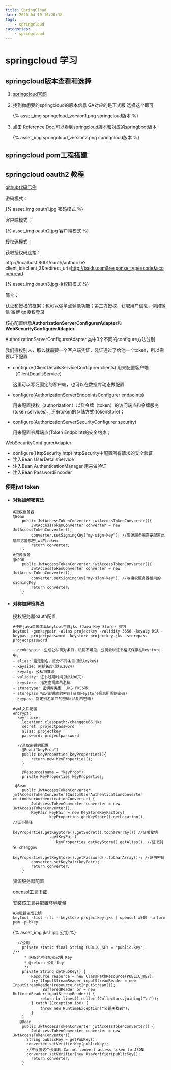 ```yaml
---
title: SpringCloud
date: 2020-04-10 16:20:18
tags: 
    - springcloud
categories:
    - springcloud
---
```


# springcloud 学习

## springcloud版本查看和选择

1. [springcloud官网](https://spring.io/projects/spring-cloud)

2. 找到你想要的springcloud的版本信息 GA对应的是正式版 选择这个即可

   {% asset_img springcloud_version1.png springcloud版本 %}

3. 点击[ Reference Doc.](https://cloud.spring.io/spring-cloud-static/Hoxton.SR3/reference/html/spring-cloud.html)可以看到springcloud版本和对应的springboot版本

   {% asset_img springcloud_version2.png springcloud版本 %}



## springcloud pom工程搭建





## springcloud oauth2 教程

[github代码示例](https://github.com/renxiaokui/springcloud-oauth2-demo)

密码模式：

{% asset_img oauth1.jpg 密码模式 %}



客户端模式：

{% asset_img oauth2.jpg 客户端模式 %}



授权码模式：

获取授权码连接：

http://localhost:8001/oauth/authorize?client_id=client_3&redirect_uri=http://baidu.com&response_type=code&scope=read

{% asset_img oauth3.jpg 授权码模式 %}



简介：

认证和授权的框架；也可以做单点登录功能；第三方授权，获取用户信息，例如微信 微博 qq授权登录

核心配置继承**AuthorizationServerConfigurerAdapter**和**WebSecurityConfigurerAdapter**

AuthorizationServerConfigurerAdapter 类中3个不同的configure方法分别

我们授权别人，那么就需要一个客户端凭证，凭证通过了给他一个token，所以需要以下配置

- configure(ClientDetailsServiceConfigurer clients) 用来配置客户端（ClientDetailsService）

  这里可以写死固定的客户端，也可以在数据库动态做配置

- configure(AuthorizationServerEndpointsConfigurer endpoints) 

  用来配置授权（authorization）以及令牌（token）的访问端点和令牌服务(token services)，还有token的存储方式(tokenStore)；

- configure(AuthorizationServerSecurityConfigurer security) 

  用来配置令牌端点(Token Endpoint)的安全约束；

WebSecurityConfigurerAdapter

- configure(HttpSecurity http) httpSecurity中配置所有请求的安全验证
- 注入Bean UserDetailsService
- 注入Bean AuthenticationManager 用来做验证
- 注入Bean PasswordEncoder

### 使用jwt token

- ####  对称加解密算法

  ```
  #授权服务器
  @Bean
      public JwtAccessTokenConverter jwtAccessTokenConverter(){
          JwtAccessTokenConverter converter = new JwtAccessTokenConverter();
          converter.setSigningKey("my-sign-key"); //资源服务器需要配置此选项方能解密jwt的token
          return converter;
      }
  #资源服务
  @Bean
      public JwtAccessTokenConverter jwtAccessTokenConverter(){
          JwtAccessTokenConverter converter = new JwtAccessTokenConverter();
          converter.setSigningKey("my-sign-key"); //与授权服务器相同的signingKey
          return converter;
      }
  ```

- #### 对称加解密算法

  授权服务器oauth配置

  ```
  #使用java自带工具keytool生成jks (Java Key Store) 密钥
  keytool -genkeypair -alias projectkey -validity 3650 -keyalg RSA -keypass projectpassword -keystore projectkey.jks -storepass projectpassword
  
  - genkeypair：生成公私钥对条目，私钥不可见，公钥会以证书格式保存在keystore中。
  - alias: 指定别名，区分不同条目(默认mykey)
  - keysize: 密钥长度(默认1024)
  - keyalg: 公私钥算法
  - validity: 证书过期时间(默认90天)
  - keystore: 指定密钥库的名称
  - storetype: 密钥库类型  JKS PKCS等
  - storepass 指定密钥库的密码(获取keystore信息所需的密码)
  - keypass 指定别名条目的密码(私钥的密码)
  ```

  ```
  #yml文件配置
  encrypt:
    key-store:
      location: classpath:/changgou66.jks
      secret: projectpassword
      alias: projectkey
      password: projectpassword
  
    //读取密钥的配置
      @Bean("keyProp")
      public KeyProperties keyProperties(){
          return new KeyProperties();
      }
  
      @Resource(name = "keyProp")
      private KeyProperties keyProperties;
      
   @Bean
      public JwtAccessTokenConverter jwtAccessTokenConverter(CustomUserAuthenticationConverter customUserAuthenticationConverter) {
          JwtAccessTokenConverter converter = new JwtAccessTokenConverter();
          KeyPair keyPair = new KeyStoreKeyFactory(
                  keyProperties.getKeyStore().getLocation(),         //证书路径 
                  keyProperties.getKeyStore().getSecret().toCharArray()) //证书秘钥
                  .getKeyPair(
                     keyProperties.getKeyStore().getAlias(), //证书别名 changgou
                     keyProperties.getKeyStore().getPassword().toCharArray()); //证书密码 
          converter.setKeyPair(keyPair);
          return converter;
      }
  ```

  资源服务器配置

  [openssl工具下载](http://slproweb.com/products/Win32OpenSSL.html)

  安装该工具并配置环境变量

  ```
  #用私钥生成公钥
  keytool -list -rfc --keystore projectkey.jks | openssl x509 -inform pem -pubkey
  ```

  {% asset_img jks1.jpg 公钥 %}

  ```
    //公钥
      private static final String PUBLIC_KEY = "public.key";
  /**
       * 获取非对称加密公钥 Key
       * @return 公钥 Key
       */
      private String getPubKey() {
          Resource resource = new ClassPathResource(PUBLIC_KEY);
          try (InputStreamReader inputStreamReader = new   			InputStreamReader(resource.getInputStream());
               BufferedReader br = new BufferedReader(inputStreamReader)) {
              return br.lines().collect(Collectors.joining("\n"));
          } catch (Exception ioe) {
              throw new RuntimeException("公钥未找到");
          }
      }
     @Bean
      public JwtAccessTokenConverter jwtAccessTokenConverter() {
          JwtAccessTokenConverter converter = new JwtAccessTokenConverter();
  	    String publicKey = getPubKey();
  	    converter.setVerifierKey(publicKey);
  	    //不设置这个会出现 Cannot convert access token to JSON
  	    converter.setVerifier(new RsaVerifier(publicKey));
          return converter;
      }
  ```

  


